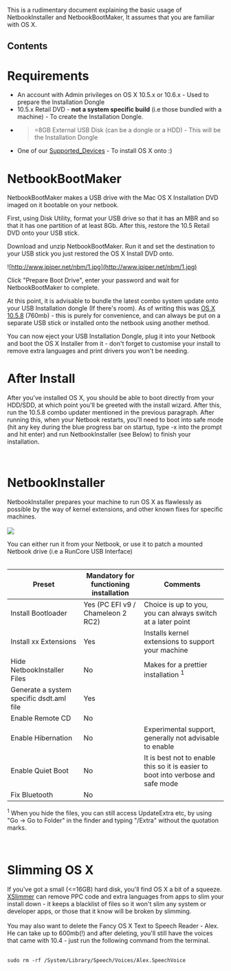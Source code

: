 This is a rudimentary document explaining the basic usage of NetbookInstaller and NetbookBootMaker, It assumes that you are familiar with OS X.

## Contents ##


# Requirements #

  * An account with Admin privileges on OS X 10.5.x or 10.6.x - Used to prepare the Installation Dongle
  * 10.5.x Retail DVD - **not a system specific build** (i.e those bundled with a machine) - To create the Installation Dongle.
  * >=8GB External USB Disk (can be a dongle or a HDD) - This will be the Installation Dongle
  * One of our [Supported\_Devices](Supported_Devices.md) - To install OS X onto :)

# NetbookBootMaker #

NetbookBootMaker makes a USB drive with the Mac OS X Installation DVD imaged on it bootable on your netbook.

First, using Disk Utility, format your USB drive so that it has an MBR and so that it has one partition of at least 8Gb. After this, restore the 10.5 Retail DVD onto your USB stick.

Download and unzip NetbookBootMaker. Run it and set the destination to your USB stick you just restored the OS X Install DVD onto.

![http://www.jpiper.net/nbm/1.jpg](http://www.jpiper.net/nbm/1.jpg)

Click "Prepare Boot Drive", enter your password and wait for NetbookBootMaker to complete.

At this point, it is advisable to bundle the latest combo system update onto your USB Installation dongle (If there's room). As of writing this was [OS X 10.5.8](http://support.apple.com/downloads/Mac_OS_X_10_5_8_Combo_Update) (760mb) - this is purely for convenience, and can always be put on a separate USB stick or installed onto the netbook using another method.

You can now eject your USB Installation Dongle, plug it into your Netbook and boot the OS X Installer from it - don't forget to customise your install to remove extra languages and print drivers you won't be needing.

# After Install #

After you've installed OS X, you should be able to boot directly from your HDD/SDD, at which point you'll be greeted with the install wizard. After this, run the 10.5.8 combo updater mentioned in the previous paragraph. After running this, when your Netbook restarts, you'll need to boot into safe mode (hit any key during the blue progress bar on startup, type -x into the prompt and hit enter) and run NetbookInstaller (see Below) to finish your installation.

<br>
<h1>NetbookInstaller</h1>

NetbookInstaller prepares your machine to run OS X as flawlessly as possible by the way of kernel extensions, and other known fixes for specific machines.<br>
<br>
<img src='http://www.jpiper.net/nbm/2.jpg' />

You can either run it from your Netbook, or use it to patch a mounted Netbook drive (i.e a RunCore USB Interface)<br>
<br>
<table><thead><th> <b>Preset</b> </th><th> <b>Mandatory for functioning installation</b> </th><th> <b>Comments</b> </th></thead><tbody>
<tr><td> Install Bootloader </td><td> Yes (PC EFI v9 / Chameleon 2 RC2)             </td><td> Choice is up to you, you can always switch at a later point </td></tr>
<tr><td> Install xx Extensions </td><td> Yes                                           </td><td> Installs kernel extensions to support your machine </td></tr>
<tr><td> Hide NetbookInstaller Files </td><td> No                                            </td><td> Makes for a prettier installation <sup>1</sup> </td></tr>
<tr><td> Generate a system specific dsdt.aml file </td><td> Yes                                           </td><td>                 </td></tr>
<tr><td> Enable Remote CD </td><td> No                                            </td><td>                 </td></tr>
<tr><td> Enable Hibernation </td><td> No                                            </td><td> Experimental support, generally not advisable to enable </td></tr>
<tr><td> Enable Quiet Boot </td><td> No                                            </td><td> It is best not to enable this so it is easier to boot into verbose and safe mode </td></tr>
<tr><td> Fix Bluetooth </td><td> No                                            </td><td>                 </td></tr></tbody></table>

<sup>1</sup> When you hide the files, you can still access UpdateExtra etc, by using  "Go -> Go to Folder" in the finder and typing "/Extra" without the quotation marks.<br>
<br>
<br>
<h1>Slimming OS X</h1>

If you've got a small (<=16GB) hard disk, you'll find OS X a bit of a squeeze. <a href='http://www.xslimmer.com/'>XSlimmer</a> can remove PPC code and extra languages from apps to slim your install down - it keeps a blacklist of files so it won't slim any system or developer apps, or those that it know will be broken by slimming.<br>
<br>
You may also want to delete the Fancy OS X Text to Speech Reader - Alex. He can take up to 600mb(!) and after deleting, you'll still have the voices that came with 10.4 - just run the following command from the terminal.<br>
<br>
<pre><code>sudo rm -rf /System/Library/Speech/Voices/Alex.SpeechVoice<br>
</code></pre>